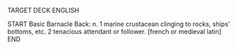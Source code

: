 TARGET DECK
ENGLISH

START
Basic
Barnacle
Back: n. 1 marine crustacean clinging to rocks, ships' bottoms, etc. 2 tenacious attendant or follower. [french or medieval latin]
END
